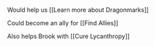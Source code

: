 Would help us [[Learn more about Dragonmarks]]

Could become an ally for [[Find Allies]]

Also helps Brook with [[Cure Lycanthropy]]